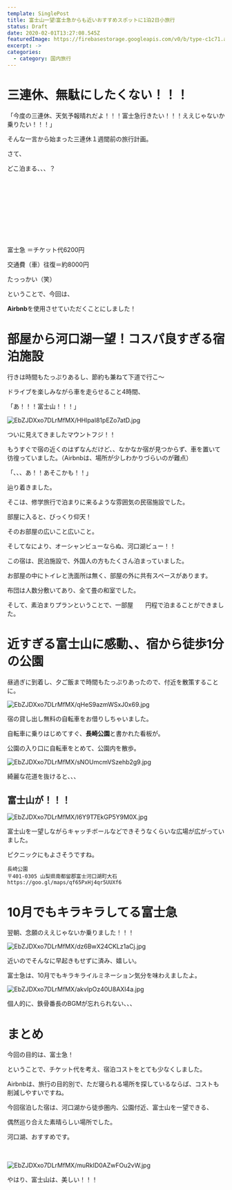 ```yaml
---
template: SinglePost
title: 富士山一望❕富士急からも近いおすすめスポットに1泊2日小旅行
status: Draft
date: 2020-02-01T13:27:08.545Z
featuredImage: https://firebasestorage.googleapis.com/v0/b/type-c1c71.appspot.com/o/EbZJDXxo7DLrMfMX%2FsNOUmcmVSzehb2g9.jpg?alt=media&token=27598095-901f-471d-af60-c2e183931c7b
excerpt: ->
categories:
  - category: 国内旅行
---
```

# 三連休、無駄にしたくない！！！

「今度の三連休、天気予報晴れだよ！！！富士急行きたい！！！ええじゃないか乗りたい！！！」

そんな一言から始まった三連休１週間前の旅行計画。


さて、

どこ泊まる、、、？

<div class="iframely-embed"><div class="iframely-responsive" style="height: 140px; padding-bottom: 0;"><a href="http://www.ricetta-jp.com/p/index.html" data-iframely-url="//cdn.iframe.ly/WGtPaTY"></a></div></div><script async src="//cdn.iframe.ly/embed.js" charset="utf-8"></script>


富士急
＝チケット代6200円

交通費（車）往復＝約8000円

たっっかい（笑）

ということで、今回は、

**Airbnb**を使用させていただくことにしました！



# 部屋から河口湖一望！コスパ良すぎる宿泊施設


行きは時間もたっぷりあるし、節約も兼ねて下道で行こ〜

ドライブを楽しみながら車を走らせること4時間、

「あ！！！富士山！！！」

![EbZJDXxo7DLrMfMX/HHlpaI81pEZo7atD.jpg](https://firebasestorage.googleapis.com/v0/b/type-c1c71.appspot.com/o/EbZJDXxo7DLrMfMX%2FHHlpaI81pEZo7atD.jpg?alt=media&token=d7b0d486-4990-49bf-b13a-371830e456c9)


ついに見えてきましたマウントフジ！！

もうすぐで宿の近くのはずなんだけど、、なかなか宿が見つからず、車を置いて彷徨っていました。（Airbnbは、場所が少しわかりづらいのが難点）

「、、、あ！！あそこかも！！」

辿り着きました。

そこは、修学旅行で泊まりに来るような雰囲気の民宿施設でした。

部屋に入ると、びっくり仰天！

そのお部屋の広いこと広いこと。

そしてなにより、オーシャンビューならぬ、河口湖ビュー！！


この宿は、民泊施設で、外国人の方もたくさん泊まっていました。

お部屋の中にトイレと洗面所は無く、部屋の外に共有スペースがあります。

布団は人数分敷いてあり、全て畳の和室でした。


そして、素泊まりプランということで、一部屋　　円程で泊まることができました。


# 近すぎる富士山に感動、、宿から徒歩1分の公園


昼過ぎに到着し、夕ご飯まで時間もたっぷりあったので、付近を散策することに。


![EbZJDXxo7DLrMfMX/qHeS9azmWSxJ0x69.jpg](https://firebasestorage.googleapis.com/v0/b/type-c1c71.appspot.com/o/EbZJDXxo7DLrMfMX%2FqHeS9azmWSxJ0x69.jpg?alt=media&token=2cf4ae13-cc02-4a6d-b627-c6c3a603809b)

宿の貸し出し無料の自転車をお借りしちゃいました。


自転車に乗りはじめてすぐ、**長崎公園**と書かれた看板が。


公園の入り口に自転車をとめて、公園内を散歩。

![EbZJDXxo7DLrMfMX/sNOUmcmVSzehb2g9.jpg](https://firebasestorage.googleapis.com/v0/b/type-c1c71.appspot.com/o/EbZJDXxo7DLrMfMX%2FsNOUmcmVSzehb2g9.jpg?alt=media&token=27598095-901f-471d-af60-c2e183931c7b)

綺麗な花道を抜けると、、、



## 富士山が！！！

![EbZJDXxo7DLrMfMX/I6Y9T7EkGP5Y9M0X.jpg](https://firebasestorage.googleapis.com/v0/b/type-c1c71.appspot.com/o/EbZJDXxo7DLrMfMX%2FI6Y9T7EkGP5Y9M0X.jpg?alt=media&token=c1927dd7-2c6e-47e4-8cd4-14c6ae961449)

富士山を一望しながらキャッチボールなどできそうなくらいな広場が広がっていました。


ピクニックにもよさそうですね。


```
長崎公園
〒401-0305 山梨県南都留郡富士河口湖町大石
https://goo.gl/maps/qf65PxHj4qr5UUXf6
```


# 10月でもキラキラしてる富士急

翌朝、念願のええじゃないか乗りました！！！

![EbZJDXxo7DLrMfMX/dz6BwX24CKLz1aCj.jpg](https://firebasestorage.googleapis.com/v0/b/type-c1c71.appspot.com/o/EbZJDXxo7DLrMfMX%2Fdz6BwX24CKLz1aCj.jpg?alt=media&token=c6daf50c-0bd9-4265-9545-607909e7a61f)


近いのでそんなに早起きもせずに済み、嬉しい。

富士急は、10月でもキラキライルミネーション気分を味わえましたよ。

![EbZJDXxo7DLrMfMX/akvIpOz40U8AXI4a.jpg](https://firebasestorage.googleapis.com/v0/b/type-c1c71.appspot.com/o/EbZJDXxo7DLrMfMX%2FakvIpOz40U8AXI4a.jpg?alt=media&token=e316aec6-d031-49a3-bb24-6f9f08115087)

個人的に、鉄骨番長のBGMが忘れられない、、、



# まとめ

今回の目的は、富士急！

ということで、チケット代を考え、宿泊コストをとても少なくしました。

Airbnbは、旅行の目的別で、ただ寝られる場所を探しているならば、コストも削減しやすいですね。

今回宿泊した宿は、河口湖から徒歩圏内、公園付近、富士山を一望できる、

偶然巡り合えた素晴らしい場所でした。

河口湖、おすすめです。

　

![EbZJDXxo7DLrMfMX/muRkID0AZwFOu2vW.jpg](https://firebasestorage.googleapis.com/v0/b/type-c1c71.appspot.com/o/EbZJDXxo7DLrMfMX%2FmuRkID0AZwFOu2vW.jpg?alt=media&token=11584d84-4880-4a54-ad68-474655bafde7)

やはり、富士山は、美しい！！！
